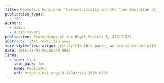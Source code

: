 ```yaml
---
title: Geometric Nonlinear Thermoelasticity and the Time Evolution of Thermal Stresses
publication_types:
  - "2"
authors:
  - admin
  - Arash Yavari
publication: Proceedings of the Royal Society A, 472(2195)
abstract: ![Alt Text](fig.png)
<div style="text-align: justify">In this paper, we are concerned with finding exact solutions for the stress fields of nonlinear solids with non-symmetric distributions of defects (or more generally finite eigenstrains) that are small perturbations of symmetric distributions of defects with known exact solutions. In the language of geometric mechanics, this corresponds to finding a deformation that is a result of a perturbation of the metric of the Riemannian material manifold. We present a general framework that can be used for a systematic analysis of this class of anelasticity problems. This geometric formulation can be thought of as a material analogue of the classical small-on-large theory in nonlinear elasticity. We use the present small-on-large anelasticity theory to find exact solutions for the stress fields of some non-symmetric distributions of screw dislocations in incompressible isotropic solids.</div>
date: 2016-11-01T00:00:00.000Z
links:
  - icon: link
    icon_pack: fas
    name: Publisher
    url: https://doi.org/10.1098/rspa.2016.0659
---
```



